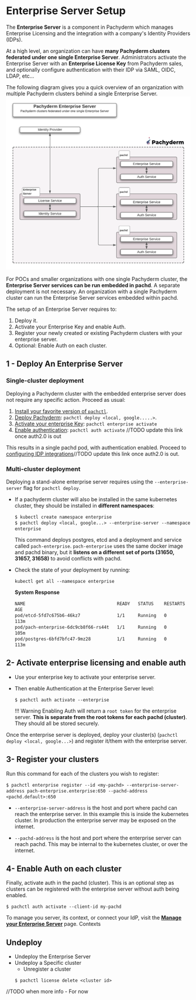 # Enterprise Server Setup
The **Enterprise Server** is a component in Pachyderm which manages Enterprise Licensing
and the integration with a company's Identity Providers (IDPs).

At a high level, an organization can have **many Pachyderm clusters federated under one single Enterprise Server**. Administrators activate the Enterprise Server with an **Enterprise License Key** from Pachyderm sales, and optionally configure authentication with their IDP via SAML, OIDC, LDAP, etc...

The following diagram gives you a quick overview of an organization with multiple Pachyderm clusters behind a single Enterprise Server.
![Enterprise Server General Deployment](../images/enterprise-server.png)

For POCs and smaller organizations with one single Pachyderm cluster, the **Enterprise Server services can be run embedded in pachd**. A separate deployment is not necessary. An organization with a single Pachyderm cluster can run the Enterprise Server services embedded within pachd.

The setup of an Enterprise Server requires to:

1. Deploy it.
1. Activate your Enterprise Key and enable Auth.
1. Register your newly created or existing Pachyderm clusters with your enterprise server.
1. Optional: Enable Auth on each cluster.

## 1 - Deploy An Enterprise Server

### Single-cluster deployment
Deploying a Pachyderm cluster with the embedded enterprise server does not require any specific action.
Proceed as usual:

1. [Install your favorite version of `pachctl`](https://docs.pachyderm.com/latest/getting_started/local_installation/#install-pachctl).
1. [Deploy Pachyderm](https://docs.pachyderm.com/latest/getting_started/local_installation/#deploy-pachyderm): `pachctl deploy <local, google.....>`.
1. [Activate your enterprise Key](https://docs.pachyderm.com/latest/enterprise/deployment/#activate-pachyderm-enterprise-edition): `pachctl enterprise activate`
1. [Enable authentication](https://docs.pachyderm.com/latest/enterprise/auth/enable-auth/#activate-access-controls-with-pachctl): `pachctl auth activate` //TODO update this link once auth2.0 is out


This results in a single pachd pod, with authentication enabled. Proceed to [configuring IDP integrations]()//TODO update this link once auth2.0 is out.

### Multi-cluster deployment

Deploying a stand-alone enterprise server requires using the `--enterprise-server` flag for `pachctl deploy`. 

- If a pachyderm cluster will also be installed in the same kubernetes cluster, they should be installed in **different namespaces**:

	```shell
	$ kubectl create namespace enterprise
	$ pachctl deploy <local, google...> --enterprise-server --namespace enterprise
	```

	This command deploys postgres, etcd and a deployment and service called `pach-enterprise`. 
	`pach-enterprise` uses the same docker image and pachd binary, but it **listens on a different set of ports (31650, 31657, 31658)** to avoid conflicts with pachd.

- Check the state of your deployment by running:
	```shell
	kubectl get all --namespace enterprise
	```
	**System Response**
	```
	NAME                                   READY   STATUS    RESTARTS   AGE
	pod/etcd-5fd7c675b6-46kz7              1/1     Running   0          113m
	pod/pach-enterprise-6dc9cb8f66-rs44t   1/1     Running   0          105m
	pod/postgres-6bfd7bfc47-9mz28          1/1     Running   0          113m

	```

## 2- Activate enterprise licensing and enable auth

- Use your enterprise key to activate your enterprise server.
- Then enable Authentication at the Enterprise Server level:
	```shell
	$ pachctl auth activate --enterprise
	```

	!!! Warning
		Enabling Auth will return a `root token` for the enterprise server. 
		**This is separate from the root tokens for each pachd (cluster)**. 
		They should all be stored securely.

Once the enterprise server is deployed, 
deploy your cluster(s) (`pachctl deploy <local, google...>`) and register it/them with the enterprise server.

## 3-  Register your clusters
Run this command for each of the clusters you wish to register:

```shell
$ pachctl enterprise register --id <my-pachd> --enterprise-server-address pach-enterprise.enterprise:650 --pachd-address <pachd.default>:650
```

* `--enterprise-server-address` is the host and port where pachd can reach the enterprise server. 
In this example this is inside the kubernetes cluster. In production the enterprise server may be exposed on the internet.

* `--pachd-address` is the host and port where the enterprise server can reach pachd. 
This may be internal to the kubernetes cluster, or over the internet.

## 4- Enable Auth on each cluster
Finally, activate auth in the pachd (cluster). 
This is an optional step as clusters can be registered with the enterprise server without auth being enabled. 

```shell
$ pachctl auth activate --client-id my-pachd
```
 
To manage you server, its context, or connect your IdP, visit the [**Manage your Enterprise Server**](./manage.md) page.
Contexts

## Undeploy
- Undeploy the Enterprise Server
- Undeploy a Specific cluster
	- Unregister a cluster
	```shell
	$ pachctl license delete <cluster id>
	```
//TODO when more info - For now